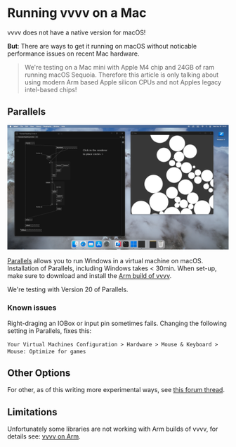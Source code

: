 # Running vvvv on a Mac

vvvv does not have a native version for macOS!

**But**: There are ways to get it running on macOS without noticable performance issues on recent Mac hardware. 

> We're testing on a Mac mini with Apple M4 chip and 24GB of ram running macOS Sequoia. Therefore this article is only talking about using modern Arm based Apple silicon CPUs and not Apples legacy intel-based chips!

## Parallels

![](../../images/reference/best-practice/vvvv-on-mac.png)

[Parallels](https://www.parallels.com/de/products/desktop) allows you to run Windows in a virtual machine on macOS. Installation of Parallels, including Windows takes < 30min. When set-up, make sure to download and install the [Arm build of vvvv](vvvv-on-arm.md).

We're testing with Version 20 of Parallels. 

### Known issues
Right-draging an IOBox or input pin sometimes fails. Changing the following setting in Parallels, fixes this:

    Your Virtual Machines Configuration > Hardware > Mouse & Keyboard > Mouse: Optimize for games

## Other Options

For other, as of this writing more experimental ways, see [this forum thread](https://forum.vvvv.org/t/vvvv-on-macos-and-linux/24159). 

## Limitations
Unfortunately some libraries are not working with Arm builds of vvvv, for details see: [vvvv on Arm](vvvv-on-arm.md).

